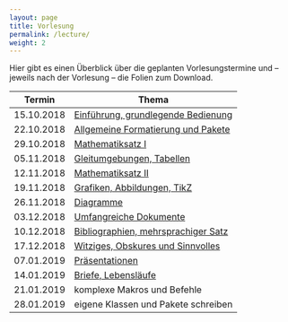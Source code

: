 ```yaml
---
layout: page
title: Vorlesung
permalink: /lecture/
weight: 2
---
```


Hier gibt es einen Überblick über die geplanten Vorlesungstermine und – jeweils nach der Vorlesung – die Folien zum Download.

Termin     | Thema
-----------|-----------------------------------------------------------------------
15.10.2018 | [Einführung, grundlegende Bedienung](./00_einfuehrung_grundlagen.pdf)
22.10.2018 | [Allgemeine Formatierung und Pakete](./01_formatierung_pakete.pdf)
29.10.2018 | [Mathematiksatz I](./02_mathesatz_i.pdf)
05.11.2018 | [Gleitumgebungen, Tabellen](./03_gleitumgebungen_tabellen.pdf)
12.11.2018 | [Mathematiksatz II](./04_mathesatz_ii.pdf)
19.11.2018 | [Grafiken, Abbildungen, TikZ](./05_grafiken_abbildungen_tikz.pdf)
26.11.2018 | [Diagramme](./06_diagramme.pdf)
03.12.2018 | [Umfangreiche Dokumente](./07_umfangreiche_dokumente.pdf)
10.12.2018 | [Bibliographien, mehrsprachiger Satz](./08_bibliografien_mehrsprachigkeit.pdf)
17.12.2018 | [Witziges, Obskures und Sinnvolles](./W_witziges_obskures.pdf)
07.01.2019 | [Präsentationen](./09_praesentationen.pdf)
14.01.2019 | [Briefe, Lebensläufe](./10_brief_lebenslauf.pdf)
21.01.2019 | komplexe Makros und Befehle<!--[komplexe Makros und Befehle](./11_komplexe_makros.pdf)-->
28.01.2019 | eigene Klassen und Pakete schreiben<!--[eigene Klassen und Pakete schreiben](./12_eigene_klassen.pdf)-->
